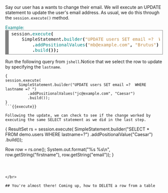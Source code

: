 Say our user has a wants to change their email. We will execute an UPDATE statement to update the user's email address. As usual, we do this through the `session.execute()` method.

<summary style="color:teal">Example:</summary>
<div style="background: #ffffff; overflow:auto;width:auto;border:solid gray;border-width:.1em .1em .1em .8em;padding:.2em .6em;"><pre style="margin: 0; line-height: 125%">session<span style="font-weight: bold">.</span><span style="color: #008080">execute</span><span style="font-weight: bold">(</span>
    SimpleStatement<span style="font-weight: bold">.</span><span style="color: #008080">builder</span><span style="font-weight: bold">(</span><span style="color: #bb8844">&quot;UPDATE users SET email =?  WHERE lastname =? &quot;</span><span style="font-weight: bold">)</span>
        <span style="font-weight: bold">.</span><span style="color: #008080">addPositionalValues</span><span style="font-weight: bold">(</span><span style="color: #bb8844">&quot;mb@example.com&quot;</span><span style="font-weight: bold">,</span> <span style="color: #bb8844">&quot;Brutus&quot;</span><span style="font-weight: bold">)</span>
        <span style="font-weight: bold">.</span><span style="color: #008080">build</span><span style="font-weight: bold">());</span>
</pre></div>


Run the following query from `jshell`.Notice that we select the row to update by specifying the `lastname`.

```
{
session.execute(
      SimpleStatement.builder("UPDATE users SET email =?  WHERE lastname =? ")
          .addPositionalValues("jc@example.com", "Caesar")
          .build());
}
```{{execute}}

Following the update, we can check to see if the change worked by executing the same SELECT statement as we did in the last step.

```
{
ResultSet rs = session.execute(
        SimpleStatement.builder("SELECT * FROM demo.users WHERE lastname=?")
                .addPositionalValue("Caesar")
                .build());

Row row = rs.one();
System.out.format("%s %s\n", row.getString("firstname"), row.getString("email"));
}
```{{execute}}



</br>

## You're almost there! Coming up, how to DELETE a row from a table
